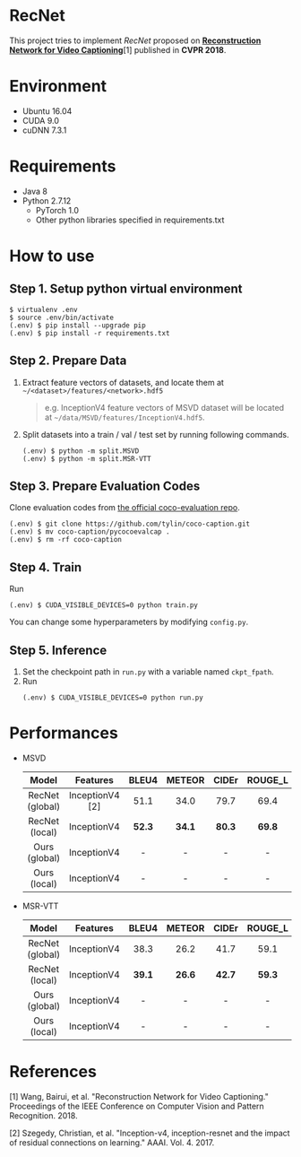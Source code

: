 # RecNet

This project tries to implement *RecNet* proposed on **[Reconstruction Network for Video Captioning](http://openaccess.thecvf.com/content_cvpr_2018/papers/Wang_Reconstruction_Network_for_CVPR_2018_paper.pdf)**[1] published in **CVPR 2018**.



# Environment

* Ubuntu 16.04
* CUDA 9.0
* cuDNN 7.3.1


# Requirements
* Java 8
* Python 2.7.12
  * PyTorch 1.0
  * Other python libraries specified in requirements.txt



# How to use

## Step 1. Setup python virtual environment

```
$ virtualenv .env
$ source .env/bin/activate
(.env) $ pip install --upgrade pip
(.env) $ pip install -r requirements.txt
```


## Step 2. Prepare Data

1. Extract feature vectors of datasets, and locate them at `~/<dataset>/features/<network>.hdf5`
   
   > e.g. InceptionV4 feature vectors of MSVD dataset will be located at `~/data/MSVD/features/InceptionV4.hdf5`.

2. Split datasets into a train / val / test set by running following commands.
   
   ```
   (.env) $ python -m split.MSVD
   (.env) $ python -m split.MSR-VTT
   ```
   

## Step 3. Prepare Evaluation Codes

Clone evaluation codes from [the official coco-evaluation repo](https://github.com/tylin/coco-caption).

   ```
   (.env) $ git clone https://github.com/tylin/coco-caption.git
   (.env) $ mv coco-caption/pycocoevalcap .
   (.env) $ rm -rf coco-caption
   ```

## Step 4. Train

Run
   ```
   (.env) $ CUDA_VISIBLE_DEVICES=0 python train.py
   ```

You can change some hyperparameters by modifying `config.py`.


## Step 5. Inference

1. Set the checkpoint path in `run.py` with a variable named `ckpt_fpath`.
2. Run
   ```
   (.env) $ CUDA_VISIBLE_DEVICES=0 python run.py
   ```


# Performances

* MSVD

  | Model | Features | BLEU4 | METEOR | CIDEr | ROUGE_L |
  | :---: | :---: | :---: | :---: | :---: | :---: |
  | RecNet (global) | InceptionV4 [2] | 51.1 | 34.0 | 79.7 | 69.4 |
  | RecNet (local) | InceptionV4 | **52.3** | **34.1** | **80.3** | **69.8** |
  | Ours (global) | InceptionV4 | - | - | - | - |
  | Ours (local) | InceptionV4 | - | - | - | - |


* MSR-VTT

  | Model | Features | BLEU4 | METEOR | CIDEr | ROUGE_L |
  | :---: | :---: | :---: | :---: | :---: | :---: |
  | RecNet (global) | InceptionV4 | 38.3 | 26.2 | 41.7 | 59.1 |
  | RecNet (local) | InceptionV4 | **39.1** | **26.6** | **42.7** | **59.3** |
  | Ours (global) | InceptionV4 | - | - | - | - |
  | Ours (local) | InceptionV4 | - | - | - | - |


# References

[1] Wang, Bairui, et al. "Reconstruction Network for Video Captioning." Proceedings of the IEEE Conference on Computer Vision and Pattern Recognition. 2018.

[2] Szegedy, Christian, et al. "Inception-v4, inception-resnet and the impact of residual connections on learning." AAAI. Vol. 4. 2017.
